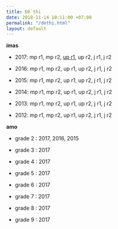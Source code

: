 ```yaml
---
title: Đề thi
date: 2018-11-14 10:11:00 +07:00
permalink: "/dethi.html"
layout: default
---
```


**imas**

* 2017: mp r1, mp r2, [up r1](imas-2017-up-r1.html), up r2, j r1, j r2

* 2016: mp r1, mp r2, up r1, up r2, j r1, j r2

* 2015: mp r1, mp r2, up r1, up r2, j r1, j r2

* 2014: mp r1, mp r2, up r1, up r2, j r1, j r2

* 2013: mp r1, mp r2, up r1, up r2, j r1, j r2

* 2012: mp r1, mp r2, up r1, up r2, j r1, j r2

**amo**

* grade 2 : 2017, 2016, 2015

* grade 3 : 2017

* grade 4 : 2017

* grade 5 : 2017

* grade 6 : 2017

* grade 7 : 2017

* grade 8 : 2017

* grade 9 : 2017